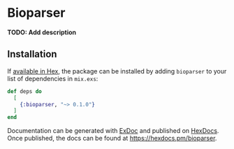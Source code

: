 # Bioparser

**TODO: Add description**

## Installation

If [available in Hex](https://hex.pm/docs/publish), the package can be installed
by adding `bioparser` to your list of dependencies in `mix.exs`:

```elixir
def deps do
  [
    {:bioparser, "~> 0.1.0"}
  ]
end
```

Documentation can be generated with [ExDoc](https://github.com/elixir-lang/ex_doc)
and published on [HexDocs](https://hexdocs.pm). Once published, the docs can
be found at <https://hexdocs.pm/bioparser>.

